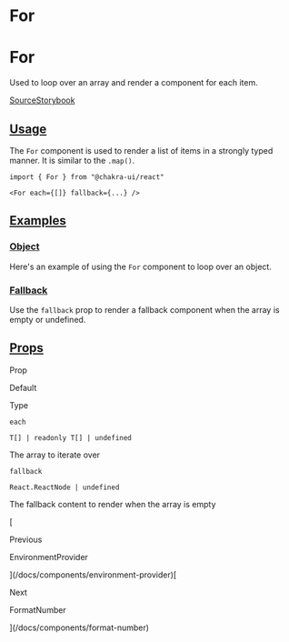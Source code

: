 # For

For
===

Used to loop over an array and render a component for each item.

[Source](https://github.com/chakra-ui/chakra-ui/tree/main/packages/react/src/components/for)[Storybook](https://storybook.chakra-ui.com/?path=/story/components-for--basic)

[Usage](#usage)
---------------

The `For` component is used to render a list of items in a strongly typed manner. It is similar to the `.map()`.

```
import { For } from "@chakra-ui/react"
```

```
<For each={[]} fallback={...} />
```

[Examples](#examples)
---------------------

### [Object](#object)

Here's an example of using the `For` component to loop over an object.

### [Fallback](#fallback)

Use the `fallback` prop to render a fallback component when the array is empty or undefined.

[Props](#props)
---------------

Prop

Default

Type

`each`

`T[] | readonly T[] | undefined`

The array to iterate over

`fallback`

`React.ReactNode | undefined`

The fallback content to render when the array is empty

[

Previous

EnvironmentProvider



](/docs/components/environment-provider)[

Next

FormatNumber



](/docs/components/format-number)